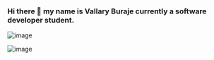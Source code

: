 ### Hi there 👋 my name is Vallary Buraje currently a software developer student.
![image](https://github.com/BurajeVallary/BurajeVallary/assets/124131523/cd64c2d2-3777-4a63-950d-9c9a1f8ad0da)


<!--
**BurajeVallary/BurajeVallary** is a ✨ _special_ ✨ repository because its `README.md` (this file) appears on your GitHub profile.

Here are some ideas to get you started:

- 🔭 I’m currently a software developer student
- 🌱 I’m currently learning Kotlin,Python and JavaScript.
- 👯  An aspiring software developer eager to join the tech community
- 💬 Ask me about ...
- 📫 How to reach me:You can reach me through Github,Twitter,Email and LinkedIn
- 😄 Pronouns Her/She
- ⚡ Fun fact:I love being calm 
-->

![image](https://github.com/BurajeVallary/BurajeVallary/assets/124131523/79b0ea75-53cf-4ff1-b807-5b830e83b563)

